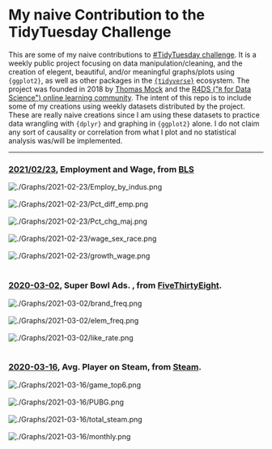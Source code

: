 # My naive Contribution to the TidyTuesday Challenge

This are some of my naive contributions to [#TidyTuesday challenge](https://github.com/rfordatascience/tidytuesday). It is a weekly public project focusing on data manipulation/cleaning, and the creation of elegent, beautiful, and/or meaningful graphs/plots using `{ggplot2}`, as well as other packages in the [`{tidyverse}`](https://www.tidyverse.org/) ecosystem. The project was founded in 2018 by [Thomas Mock](https://thomasmock.netlify.com/) and the [R4DS ("`R` for Data Science") online learning community](https://twitter.com/r4dscommunity). The intent of this repo is to include some of my creations using weekly datasets distributed by the project. These are really naive creations since I am using these datasets to practice data wrangling with `{dplyr}` and graphing in `{ggplot2}` alone. I do not claim any sort of causality or correlation from what I plot and no statistical analysis was/will be implemented.

***

### [2021/02/23](https://github.com/YiSu2000/TidyTuesday/tree/main/Graphs/2021-02-23), Employment and Wage, from [BLS](https://www.bls.gov/cps/tables.htm#charemp_m)

![./Graphs/2021-02-23/Employ_by_indus.png](https://github.com/YiSu2000/TidyTuesday/blob/main/Graphs/2021-02-23/Employ_by_indus.png)<br><br> 
![./Graphs/2021-02-23/Pct_diff_emp.png](https://github.com/YiSu2000/TidyTuesday/blob/main/Graphs/2021-02-23/Pct_diff_emp.png)<br><br>
![./Graphs/2021-02-23/Pct_chg_maj.png](https://github.com/YiSu2000/TidyTuesday/blob/main/Graphs/2021-02-23/Pct_chg_maj.png)<br><br> 
![./Graphs/2021-02-23/wage_sex_race.png](https://github.com/YiSu2000/TidyTuesday/blob/main/Graphs/2021-02-23/wage_sex_race.png)<br><br>
![./Graphs/2021-02-23/growth_wage.png](https://github.com/YiSu2000/TidyTuesday/blob/main/Graphs/2021-02-23/growth_wage.png)<br><br>


### [2020-03-02](https://github.com/YiSu2000/TidyTuesday/blob/main/code/2021-03-02.Rmd), Super Bowl Ads. , from [FiveThirtyEight](https://github.com/fivethirtyeight/superbowl-ads).

![./Graphs/2021-03-02/brand_freq.png](https://github.com/YiSu2000/TidyTuesday/blob/main/Graphs/2021-03-02/brand_freq.png)<br><br> ![./Graphs/2021-03-02/elem_freq.png](https://github.com/YiSu2000/TidyTuesday/blob/main/Graphs/2021-03-02/elem_freq.png)<br><br> ![./Graphs/2021-03-02/like_rate.png](https://github.com/YiSu2000/TidyTuesday/blob/main/Graphs/2021-03-02/like_rate.png)<br><br> 

### [2020-03-16](https://github.com/YiSu2000/TidyTuesday/blob/main/code/2021-03-16.Rmd), Avg. Player on Steam, from [Steam](https://www.kaggle.com/michau96/popularity-of-games-on-steam).

![./Graphs/2021-03-16/game_top6.png](https://github.com/YiSu2000/TidyTuesday/blob/main/Graphs/2021-03-16/game_top6.png)<br><br> 
![./Graphs/2021-03-16/PUBG.png](https://github.com/YiSu2000/TidyTuesday/blob/main/Graphs/2021-03-16/PUBG.png)<br><br> 
![./Graphs/2021-03-16/total_steam.png](https://github.com/YiSu2000/TidyTuesday/blob/main/Graphs/2021-03-16/total_steam.png)<br><br> 
![./Graphs/2021-03-16/monthly.png](https://github.com/YiSu2000/TidyTuesday/blob/main/Graphs/2021-03-16/monthly.png)<br><br> 